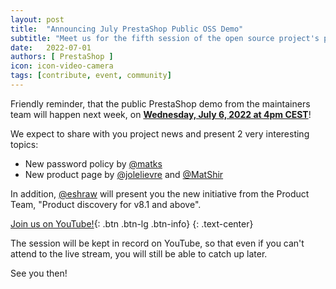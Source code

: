 ```yaml
---
layout: post
title:  "Announcing July PrestaShop Public OSS Demo"
subtitle: "Meet us for the fifth session of the open source project's public demo in 2022"
date:   2022-07-01
authors: [ PrestaShop ]
icon: icon-video-camera
tags: [contribute, event, community]
---
```


Friendly reminder, that the public PrestaShop demo from the maintainers team will happen next week, on [**Wednesday, July 6, 2022 at 4pm CEST**](https://www.youtube.com/watch?v=-JzJTygO_bg)!

We expect to share with you project news and present 2 very interesting topics:
- New password policy by [@matks](https://github.com/matks)
- New product page by [@jolelievre](https://github.com/jolelievre) and [@MatShir](https://github.com/MatShir)

In addition, [@eshraw](https://github.com/eshraw) will present you the new initiative from the Product Team, "Product discovery for v8.1 and above".

[Join us on YouTube!](https://www.youtube.com/watch?v=-JzJTygO_bg){: .btn .btn-lg .btn-info}
{: .text-center}

The session will be kept in record on YouTube, so that even if you can't attend to the live stream, you will still be able to catch up later.

See you then!
